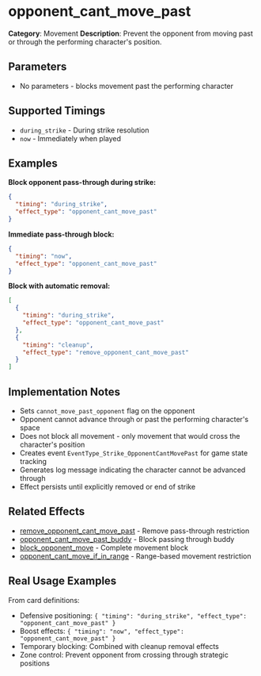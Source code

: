# opponent_cant_move_past

**Category**: Movement
**Description**: Prevent the opponent from moving past or through the performing character's position.

## Parameters

- No parameters - blocks movement past the performing character

## Supported Timings

- `during_strike` - During strike resolution
- `now` - Immediately when played

## Examples

**Block opponent pass-through during strike:**
```json
{
  "timing": "during_strike",
  "effect_type": "opponent_cant_move_past"
}
```

**Immediate pass-through block:**
```json
{
  "timing": "now",
  "effect_type": "opponent_cant_move_past"
}
```

**Block with automatic removal:**
```json
[
  {
    "timing": "during_strike",
    "effect_type": "opponent_cant_move_past"
  },
  {
    "timing": "cleanup",
    "effect_type": "remove_opponent_cant_move_past"
  }
]
```

## Implementation Notes

- Sets `cannot_move_past_opponent` flag on the opponent
- Opponent cannot advance through or past the performing character's space
- Does not block all movement - only movement that would cross the character's position
- Creates event `EventType_Strike_OpponentCantMovePast` for game state tracking
- Generates log message indicating the character cannot be advanced through
- Effect persists until explicitly removed or end of strike

## Related Effects

- [remove_opponent_cant_move_past](remove_opponent_cant_move_past.md) - Remove pass-through restriction
- [opponent_cant_move_past_buddy](opponent_cant_move_past_buddy.md) - Block passing through buddy
- [block_opponent_move](block_opponent_move.md) - Complete movement block
- [opponent_cant_move_if_in_range](opponent_cant_move_if_in_range.md) - Range-based movement restriction

## Real Usage Examples

From card definitions:
- Defensive positioning: `{ "timing": "during_strike", "effect_type": "opponent_cant_move_past" }`
- Boost effects: `{ "timing": "now", "effect_type": "opponent_cant_move_past" }`
- Temporary blocking: Combined with cleanup removal effects
- Zone control: Prevent opponent from crossing through strategic positions